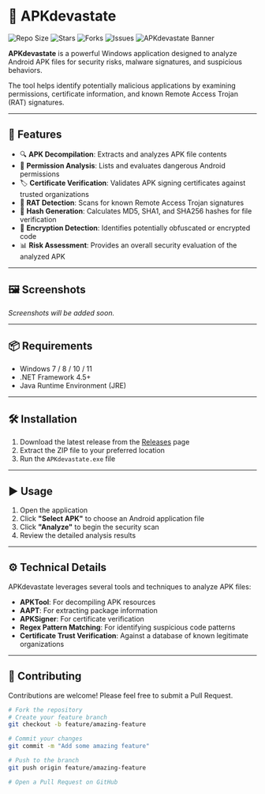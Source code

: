 # 📱 APKdevastate

![Repo Size](https://img.shields.io/github/repo-size/rafigk2v9c/frSpy)
![Stars](https://img.shields.io/github/stars/rafigk2v9c/frSpy?style=social)
![Forks](https://img.shields.io/github/forks/rafigk2v9c/frSpy?style=social)
![Issues](https://img.shields.io/github/issues/rafigk2v9c/frSpy)
![APKdevastate Banner](https://your-image-url.com) <!-- Gerekirse görsel URL'sini güncelle -->

**APKdevastate** is a powerful Windows application designed to analyze Android APK files for security risks, malware signatures, and suspicious behaviors.

The tool helps identify potentially malicious applications by examining permissions, certificate information, and known Remote Access Trojan (RAT) signatures.

---

## 🚀 Features

- 🔍 **APK Decompilation**: Extracts and analyzes APK file contents  
- 🔐 **Permission Analysis**: Lists and evaluates dangerous Android permissions  
- 🏷️ **Certificate Verification**: Validates APK signing certificates against trusted organizations  
- 🐀 **RAT Detection**: Scans for known Remote Access Trojan signatures  
- 🧮 **Hash Generation**: Calculates MD5, SHA1, and SHA256 hashes for file verification  
- 🧠 **Encryption Detection**: Identifies potentially obfuscated or encrypted code  
- 📊 **Risk Assessment**: Provides an overall security evaluation of the analyzed APK  

---

## 🖼️ Screenshots

_Screenshots will be added soon._

---

## 📦 Requirements

- Windows 7 / 8 / 10 / 11  
- .NET Framework 4.5+  
- Java Runtime Environment (JRE)

---

## 🛠️ Installation

1. Download the latest release from the [Releases](../../releases) page  
2. Extract the ZIP file to your preferred location  
3. Run the `APKdevastate.exe` file

---

## ▶️ Usage

1. Open the application  
2. Click **"Select APK"** to choose an Android application file  
3. Click **"Analyze"** to begin the security scan  
4. Review the detailed analysis results

---

## ⚙️ Technical Details

APKdevastate leverages several tools and techniques to analyze APK files:

- **APKTool**: For decompiling APK resources  
- **AAPT**: For extracting package information  
- **APKSigner**: For certificate verification  
- **Regex Pattern Matching**: For identifying suspicious code patterns  
- **Certificate Trust Verification**: Against a database of known legitimate organizations  

---

## 🤝 Contributing

Contributions are welcome! Please feel free to submit a Pull Request.

```bash
# Fork the repository
# Create your feature branch
git checkout -b feature/amazing-feature

# Commit your changes
git commit -m "Add some amazing feature"

# Push to the branch
git push origin feature/amazing-feature

# Open a Pull Request on GitHub
